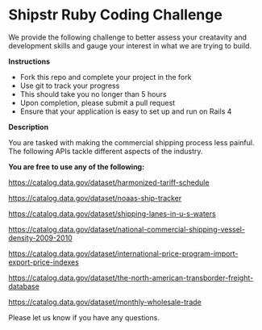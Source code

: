 # Shipstr Ruby Coding Challenge

We provide the following challenge to better assess your creatavity and development skills and gauge your interest in what we are trying to build.

<b>Instructions</b>
<ul>
<li>Fork this repo and complete your project in the fork</li>
<li>Use git to track your progress</li>
<li>This should take you no longer than 5 hours</li>
<li>Upon completion, please submit a pull request</li>
<li>Ensure that your application is easy to set up and run on Rails 4</li>
</ul>

<b>Description</b>

You are tasked with making the commercial shipping process less painful. The following APIs tackle different aspects of the industry.

<b> You are free to use any of the following: </b>

https://catalog.data.gov/dataset/harmonized-tariff-schedule

https://catalog.data.gov/dataset/noaas-ship-tracker

https://catalog.data.gov/dataset/shipping-lanes-in-u-s-waters

https://catalog.data.gov/dataset/national-commercial-shipping-vessel-density-2009-2010

https://catalog.data.gov/dataset/international-price-program-import-export-price-indexes

https://catalog.data.gov/dataset/the-north-american-transborder-freight-database

https://catalog.data.gov/dataset/monthly-wholesale-trade

Please let us know if you have any questions.
